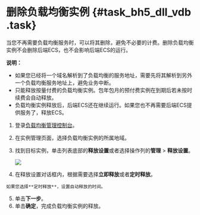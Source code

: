 # 删除负载均衡实例 {#task_bh5_dll_vdb .task}

当您不再需要负载均衡服务时，可以将其删除，避免不必要的计费。删除负载均衡实例不会删除后端ECS，也不会影响后端ECS的运行。

**说明：** 

-   如果您已经将一个域名解析到了负载均衡的服务地址，需要先将其解析到另外一个负载均衡服务地址上，避免业务中断。
-   只能释放按量付费的负载均衡实例。包年包月的预付费实例在到期后若未按时续费会自动释放。
-   负载均衡实例释放后，后端ECS还在继续运行。如果您也不再需要后端ECS提供服务了，释放ECS。

1.  登录[负载均衡管理控制台](https://slb.console.aliyun.com/slb)。 
2.   在实例管理页面，选择负载均衡实例的所属地域。 
3.  找到目标实例，单击列表底部的**释放设置**或者选择操作列的**管理** \> **释放设置**。 

    ![](http://static-aliyun-doc.oss-cn-hangzhou.aliyuncs.com/assets/img/15703/7522_zh-CN.png)

4.   在释放设置对话框内，根据需要选择**立即释放**或者**定时释放**。 

    如果您选择**定时释放**，设置自动释放的时间。

5.  单击**下一步**。 
6.  单击**确定**，完成负载均衡实例的释放。 

